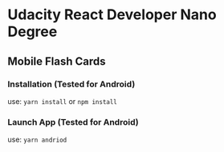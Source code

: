 # Udacity React Developer Nano Degree
## Mobile Flash Cards

### Installation (Tested for Android)
use: `yarn install` or `npm install`

### Launch App (Tested for Android)
use: `yarn andriod`